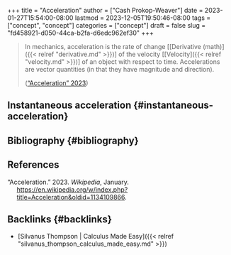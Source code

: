 +++
title = "Acceleration"
author = ["Cash Prokop-Weaver"]
date = 2023-01-27T15:54:00-08:00
lastmod = 2023-12-05T19:50:46-08:00
tags = ["concept", "concept"]
categories = ["concept"]
draft = false
slug = "fd458921-d050-44ca-b2fa-d6edc962ef30"
+++

> In mechanics, acceleration is the rate of change [[Derivative (math)]({{< relref "derivative.md" >}})] of the velocity [[Velocity]({{< relref "velocity.md" >}})] of an object with respect to time. Accelerations are vector quantities (in that they have magnitude and direction).
>
> (<a href="#citeproc_bib_item_1">“Acceleration” 2023</a>)


## Instantaneous acceleration {#instantaneous-acceleration}


## Bibliography {#bibliography}

## References

<style>.csl-entry{text-indent: -1.5em; margin-left: 1.5em;}</style><div class="csl-bib-body">
  <div class="csl-entry"><a id="citeproc_bib_item_1"></a>“Acceleration.” 2023. <i>Wikipedia</i>, January. <a href="https://en.wikipedia.org/w/index.php?title=Acceleration&oldid=1134109866">https://en.wikipedia.org/w/index.php?title=Acceleration&#38;oldid=1134109866</a>.</div>
</div>


## Backlinks {#backlinks}

-   [Silvanus Thompson | Calculus Made Easy]({{< relref "silvanus_thompson_calculus_made_easy.md" >}})
